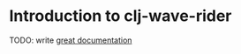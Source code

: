 # Introduction to clj-wave-rider

TODO: write [great documentation](http://jacobian.org/writing/what-to-write/)
